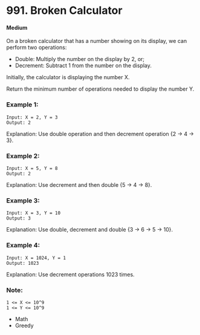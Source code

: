 # 991. Broken Calculator
#### Medium

On a broken calculator that has a number showing on its display, we can perform two operations:

- Double: Multiply the number on the display by 2, or;
- Decrement: Subtract 1 from the number on the display.

Initially, the calculator is displaying the number X.

Return the minimum number of operations needed to display the number Y.

 

### Example 1:
```
Input: X = 2, Y = 3
Output: 2
```
Explanation: Use double operation and then decrement operation {2 -> 4 -> 3}.

### Example 2:

```
Input: X = 5, Y = 8
Output: 2
```
Explanation: Use decrement and then double {5 -> 4 -> 8}.

### Example 3:

```
Input: X = 3, Y = 10
Output: 3
```
Explanation:  Use double, decrement and double {3 -> 6 -> 5 -> 10}.

### Example 4:

```
Input: X = 1024, Y = 1
Output: 1023
```
Explanation: Use decrement operations 1023 times.
 

### Note:
```
1 <= X <= 10^9
1 <= Y <= 10^9
```

* Math
* Greedy